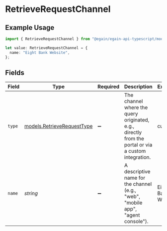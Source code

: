 # RetrieveRequestChannel

## Example Usage

```typescript
import { RetrieveRequestChannel } from "@egain/egain-api-typescript/models";

let value: RetrieveRequestChannel = {
  name: "Eight Bank Website",
};
```

## Fields

| Field                                                                                               | Type                                                                                                | Required                                                                                            | Description                                                                                         | Example                                                                                             |
| --------------------------------------------------------------------------------------------------- | --------------------------------------------------------------------------------------------------- | --------------------------------------------------------------------------------------------------- | --------------------------------------------------------------------------------------------------- | --------------------------------------------------------------------------------------------------- |
| `type`                                                                                              | [models.RetrieveRequestType](../models/retrieverequesttype.md)                                      | :heavy_minus_sign:                                                                                  | The channel where the query originated, e.g., directly from the portal or via a custom integration. | custom                                                                                              |
| `name`                                                                                              | *string*                                                                                            | :heavy_minus_sign:                                                                                  | A descriptive name for the channel (e.g., "web", "mobile app", "agent console").                    | Eight Bank Website                                                                                  |